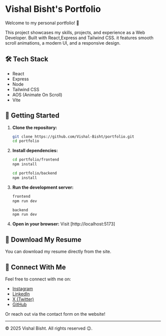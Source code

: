 # Vishal Bisht's Portfolio

Welcome to my personal portfolio! 🚀

This project showcases my skills, projects, and experience as a Web Developer. Built with React,Express and Tailwind CSS. it features smooth scroll animations, a modern UI, and a responsive design.

## 🛠️ Tech Stack

- React
- Express
- Node
- Tailwind CSS
- AOS (Animate On Scroll)
- Vite

## 🚀 Getting Started

1. **Clone the repository:**
   ```sh
   git clone https://github.com/Vishal-Bisht/portfolio.git
   cd portfolio
   ```
2. **Install dependencies:**
   ```sh
   cd portfolio/frontend
   npm install
   ```
   ```sh
   cd portfolio/backend
   npm install
   ```
3. **Run the development server:**
   ```sh
   frontend
   npm run dev
   ```
   ```sh
   backend
   npm run dev
   ```
4. **Open in your browser:**
   Visit [http://localhost:5173]

## 📄 Download My Resume

You can download my resume directly from the site.

## 🤝 Connect With Me

Feel free to connect with me on:

- [Instagram](https://www.instagram.com/vishal_bisht001/)
- [LinkedIn](https://www.linkedin.com/in/vishal-bisht-4a5238261/)
- [X (Twitter)](https://x.com/vishal_bisht128?t=H3wtKei4TBHEBUrorEmGXw&s=09)
- [GitHub](https://github.com/Vishal-Bisht)

Or reach out via the contact form on the website!

---

© 2025 Vishal Bisht. All rights reserved 😉.
